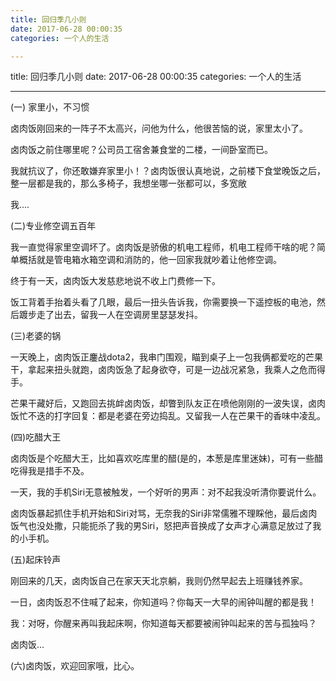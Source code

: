 ```yaml
---
title: 回归季几小则
date: 2017-06-28 00:00:35
categories: 一个人的生活

---
```

title: 回归季几小则
date: 2017-06-28 00:00:35
categories: 一个人的生活







---

(一) 家里小，不习惯

卤肉饭刚回来的一阵子不太高兴，问他为什么，他很苦恼的说，家里太小了。

卤肉饭之前住哪里呢？公司员工宿舍兼食堂的二楼，一间卧室而已。

我就抗议了，你还敢嫌弃家里小！？卤肉饭很认真地说，之前楼下食堂晚饭之后，整一层都是我的，那么多椅子，我想坐哪一张都可以，多宽敞

我....



(二)专业修空调五百年

我一直觉得家里空调坏了。卤肉饭是骄傲的机电工程师，机电工程师干啥的呢？简单概括就是管电箱水箱空调和消防的，他一回家我就吵着让他修空调。

终于有一天，卤肉饭大发慈悲地说不收上门费修一下。

饭工背着手抬着头看了几眼，最后一扭头告诉我，你需要换一下遥控板的电池，然后踱步走了出去，留我一人在空调房里瑟瑟发抖。



(三)老婆的锅

一天晚上，卤肉饭正鏖战dota2，我串门围观，瞄到桌子上一包我俩都爱吃的芒果干，拿起来扭头就跑，卤肉饭急了起身欲夺，可是一边战况紧急，我乘人之危而得手。

芒果干藏好后，又跑回去挑衅卤肉饭，却瞥到队友正在喷他刚刚的一波失误，卤肉饭忙不迭的打字回复：都是老婆在旁边捣乱。又留我一人在芒果干的香味中凌乱。



(四)吃醋大王

卤肉饭是个吃醋大王，比如喜欢吃库里的醋(是的，本葱是库里迷妹)，可有一些醋吃得我是措手不及。

一天，我的手机Siri无意被触发，一个好听的男声：对不起我没听清你要说什么。

卤肉饭暴起抓住手机开始和Siri对骂，无奈我的Siri非常儒雅不理睬他，最后卤肉饭气也没处撒，只能扼杀了我的男Siri，怒把声音换成了女声才心满意足放过了我的小手机。



 

(五)起床铃声

刚回来的几天，卤肉饭自己在家天天北京躺，我则仍然早起去上班赚钱养家。

一日，卤肉饭忍不住喊了起来，你知道吗？你每天一大早的闹钟叫醒的都是我！

我：对呀，你醒来再叫我起床啊，你知道每天都要被闹钟叫起来的苦与孤独吗？

卤肉饭...





(六)卤肉饭，欢迎回家哦，比心。